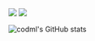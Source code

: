 <img src="https://capsule-render.vercel.app/api?type=wave&color=timeAuto&height=300&section=header&text=Welcome%20to%20codml&render&fontSize=90" />

<img src="https://img.shields.io/badge/c-20232a.svg?style=for-the-badge&logo=c&logoColor=61DAFB" />

![codml's GitHub stats](https://github-readme-stats.vercel.app/api?username=codml&show_icons=true&theme=radical)
<!--
**codml/codml** is a ✨ _special_ ✨ repository because its `README.md` (this file) appears on your GitHub profile.

Here are some ideas to get you started:

- 🔭 I’m currently working on ...
- 🌱 I’m currently learning ...
- 👯 I’m looking to collaborate on ...
- 🤔 I’m looking for help with ...
- 💬 Ask me about ...
- 📫 How to reach me: ...
- 😄 Pronouns: ...
- ⚡ Fun fact: ...
-->
